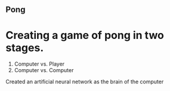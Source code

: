 ## Pong

# Creating a game of pong in two stages.
1) Computer vs. Player
2) Computer vs. Computer

Created an artificial neural network as the brain of the computer
   
